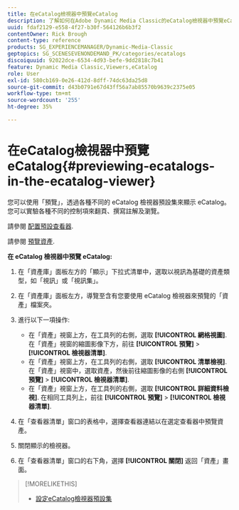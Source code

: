 ```yaml
---
title: 在eCatalog檢視器中預覽eCatalog
description: 了解如何在Adobe Dynamic Media Classic的eCatalog檢視器中預覽eCatalog。
uuid: fdaf2129-e558-4f27-b30f-564126b6b3f2
contentOwner: Rick Brough
content-type: reference
products: SG_EXPERIENCEMANAGER/Dynamic-Media-Classic
geptopics: SG_SCENESEVENONDEMAND_PK/categories/ecatalogs
discoiquuid: 92022dce-6534-4d93-befe-9dd2818c7b41
feature: Dynamic Media Classic,Viewers,eCatalog
role: User
exl-id: 580cb169-0e26-412d-8dff-74dc63da25d8
source-git-commit: d43b0791e67d43ff56a7ab85570b9639c2375e05
workflow-type: tm+mt
source-wordcount: '255'
ht-degree: 35%

---
```


# 在eCatalog檢視器中預覽eCatalog{#previewing-ecatalogs-in-the-ecatalog-viewer}

您可以使用「預覽」，透過各種不同的 eCatalog 檢視器預設集來顯示 eCatalog。您可以實驗各種不同的控制項來翻頁、撰寫註解及瀏覽。

請參閱 [配置預設查看器](application-setup.md#configuring_default_viewers).

請參閱 [預覽資產](previewing-asset.md#previewing_an_asset).

**在 eCatalog 檢視器中預覽 eCatalog:**

1. 在「資產庫」面板左方的「顯示」下拉式清單中，選取以視訊為基礎的資產類型，如「視訊」或「視訊集」。
1. 在「資產庫」面板左方，導覽至含有您要使用 eCatalog 檢視器來預覽的「資產」檔案夾。
1. 進行以下一項操作:

   * 在「資產」視窗上方，在工具列的右側，選取 **[!UICONTROL 網格視圖]**. 在「資產」視窗的縮圖影像下方，前往 **[!UICONTROL 預覽]** > **[!UICONTROL 檢視器清單]**.
   * 在「資產」視窗上方，在工具列的右側，選取 **[!UICONTROL 清單檢視]**. 在「資產」視窗中，選取資產，然後前往縮圖影像的右側 **[!UICONTROL 預覽]** > **[!UICONTROL 檢視器清單]**.
   * 在「資產」視窗上方，在工具列的右側，選取 **[!UICONTROL 詳細資料檢視]**. 在相同工具列上，前往 **[!UICONTROL 預覽]** > **[!UICONTROL 檢視器清單]**.

1. 在「查看器清單」窗口的表格中，選擇查看器連結以在選定查看器中預覽資產。
1. 關閉顯示的檢視器。
1. 在「查看器清單」窗口的右下角，選擇 **[!UICONTROL 關閉]** 返回「資產」畫面。

>[!MORELIKETHIS]
>
>* [設定eCatalog檢視器預設集](setting-ecatalog-viewer-presets.md#setting_up_ecatalog_viewer_presets)

